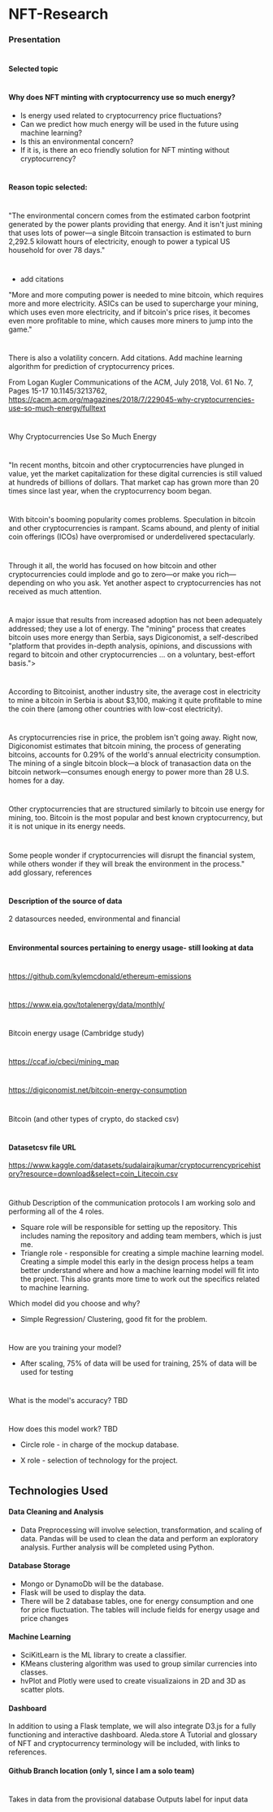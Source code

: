 # NFT-Research
### Presentation
#
#### Selected topic
#
#### Why does NFT minting with cryptocurrency use so much energy?
* Is energy used related to cryptocurrency price fluctuations?
* Can we predict how much energy will be used in the  future using machine learning?
* Is this an environmental concern?
* If it is, is there an eco friendly solution for NFT minting without cryptocurrency?
#
#### Reason topic selected:
#
"The environmental concern comes from the estimated carbon footprint generated by the power plants providing that energy. And it isn't just mining that uses lots of power—a single Bitcoin transaction is estimated to burn 2,292.5 kilowatt hours of electricity, enough to power a typical US household for over 78 days."
#
* add citations

"More and more computing power is needed to mine bitcoin, which requires more and more electricity. ASICs can be used to supercharge your mining, which uses even more electricity, and if bitcoin's price rises, it becomes even more profitable to mine, which causes more miners to jump into the game."
#
There is also a volatility concern.  Add citations.  Add machine learning  algorithm for prediction of cryptocurrency prices.

From  Logan Kugler
Communications of the ACM, July 2018, Vol. 61 No. 7, Pages 15-17
10.1145/3213762, https://cacm.acm.org/magazines/2018/7/229045-why-cryptocurrencies-use-so-much-energy/fulltext
#
Why Cryptocurrencies Use So Much Energy
#
"In recent months, bitcoin and other cryptocurrencies have plunged in value, yet the market capitalization for these digital currencies is still valued at hundreds of billions of dollars. That market cap has grown more than 20 times since last year, when the cryptocurrency boom began.
#
With bitcoin's booming popularity comes problems. Speculation in bitcoin and other cryptocurrencies is rampant. Scams abound, and plenty of initial coin offerings (ICOs) have overpromised or underdelivered spectacularly.
#
Through it all, the world has focused on how bitcoin and other cryptocurrencies could implode and go to zero—or make you rich—depending on who you ask. Yet another aspect to cryptocurrencies has not received as much attention.
#
A major issue that results from increased adoption has not been adequately addressed; they use a lot of energy. The "mining" process that creates bitcoin uses more energy than Serbia, says Digiconomist, a self-described "platform that provides in-depth analysis, opinions, and discussions with regard to bitcoin and other cryptocurrencies ... on a voluntary, best-effort basis.">
#
According to Bitcoinist, another industry site, the average cost in electricity to mine a bitcoin in Serbia is about $3,100, making it quite profitable to mine the coin there (among other countries with low-cost electricity).
#
As cryptocurrencies rise in price, the problem isn't going away. Right now, Digiconomist estimates that bitcoin mining, the process of generating bitcoins, accounts for 0.29% of the world's annual electricity consumption. The mining of a single bitcoin block—a block of tranasaction data on the bitcoin network—consumes enough energy to power more than 28 U.S. homes for a day.
#
Other cryptocurrencies that are structured similarly to bitcoin use energy for mining, too. Bitcoin is the most popular and best known cryptocurrency, but it is not unique in its energy needs.
#
Some people wonder if cryptocurrencies will disrupt the financial system, while others wonder if they will break the environment in the process."  
add glossary, references
#
#### Description of the source of data
2 datasources needed, environmental and  financial
#
#### Environmental sources pertaining to energy usage- still looking at data
#
https://github.com/kylemcdonald/ethereum-emissions
#
https://www.eia.gov/totalenergy/data/monthly/

#
Bitcoin energy usage (Cambridge study)
#
https://ccaf.io/cbeci/mining_map
#
https://digiconomist.net/bitcoin-energy-consumption
#
Bitcoin (and other types of crypto, do stacked csv)
#
#### Datasetcsv file URL
https://www.kaggle.com/datasets/sudalairajkumar/cryptocurrencypricehistory?resource=download&select=coin_Litecoin.csv
#
Github
Description of the communication protocols
I am working solo and performing all of the 4 roles.

* Square role will be responsible for setting up the repository. This includes naming the repository and adding team members, which is just me.
* Triangle role - responsible for creating a simple machine learning model. Creating a simple model this early in the design process helps a team better understand where and how a machine learning model will fit into the project. This also grants more time to work out the specifics related to machine learning.

Which model did you choose and why?
* Simple Regression/ Clustering, good fit for the  problem.
#
How are you training your model?
* After scaling, 75% of data will be used for training, 25% of data will be used for testing
#
What is the model's accuracy? TBD
#
How does this model work? TBD

* Circle role - in charge of the mockup database. 

* X role - selection of technology for the project. 
#
## Technologies Used
#### Data Cleaning and Analysis
* Data Preprocessing  will involve selection, transformation,  and scaling of data.  Pandas will be used to clean the data and perform an exploratory analysis. Further analysis will be completed using Python.

#### Database Storage
* Mongo or DynamoDb will be the database.
* Flask will be used to display the data.
* There will be 2 database tables, one for energy consumption and one for price fluctuation.
The tables will include fields for energy usage and price changes

#### Machine Learning
* SciKitLearn is the ML library to create a classifier. 
* KMeans clustering algorithm was used to group similar currencies into classes.
* hvPlot and  Plotly were used to create visualizaions in 2D and 3D as scatter plots.

#### Dashboard
In addition to using a Flask template, we will also integrate D3.js for a fully functioning and interactive dashboard. Aleda.store  A Tutorial and  glossary of NFT and cryptocurrency terminology will be included, with links to references.

#### Github Branch location (only 1, since I am a solo team)

[](https://github.com/jcsargis00/NFT-Research)
#
Takes in data from the provisional database
Outputs label for input data
